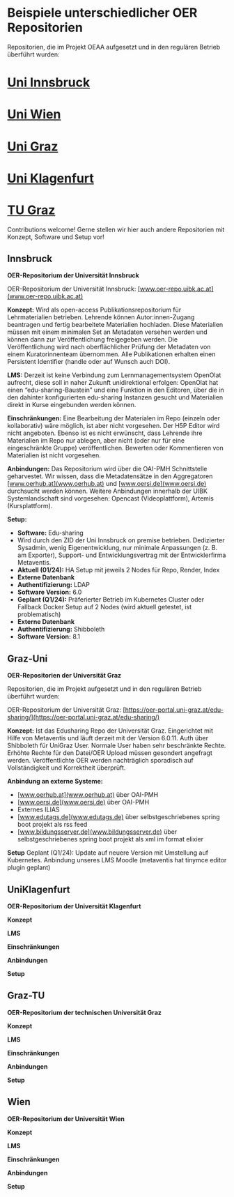 # Beispiele unterschiedlicher OER Repositorien
Repositorien, die im Projekt OEAA aufgesetzt und in den regulären Betrieb überführt wurden:

# [Uni Innsbruck](#Innsbruck)
# [Uni Wien](#Wien)
# [Uni Graz](#Graz-Uni)
# [Uni Klagenfurt](#Klagenfurt)
# [TU Graz](#Graz-TU)

Contributions welcome! Gerne stellen wir hier auch andere Repositorien mit Konzept, Software und Setup vor! 


## Innsbruck

**OER-Repositorium der Universität Innsbruck**



OER-Repositorium der Universität Innsbruck: [www.oer-repo.uibk.ac.at](www.oer-repo.uibk.ac.at)

**Konzept:**
Wird als open-access Publikationsrepositorium für Lehrmaterialien betrieben. Lehrende können Autor:innen-Zugang beantragen und fertig bearbeitete Materialien hochladen. Diese Materialien müssen mit einem minimalen Set an Metadaten versehen werden und können dann zur Veröffentlichung freigegeben werden. Die Veröffentlichung wird nach oberflächlicher Prüfung der Metadaten von einem Kuratorinnenteam übernommen. Alle Publikationen erhalten einen Persistent Identifier (handle oder auf Wunsch auch DOI).

**LMS:**
Derzeit ist keine Verbindung zum Lernmanagementsystem OpenOlat aufrecht, diese soll in naher Zukunft unidirektional erfolgen: OpenOlat hat einen “edu-sharing-Baustein” und eine Funktion in den Editoren, über die in den dahinter konfigurierten edu-sharing Instanzen gesucht und Materialien direkt in Kurse eingebunden werden können.

**Einschränkungen:**
Eine Bearbeitung der Materialen im Repo (einzeln oder kollaborativ) wäre möglich, ist aber nicht vorgesehen. Der H5P Editor wird nicht angeboten. Ebenso ist es nicht erwünscht, dass Lehrende ihre Materialien im Repo nur ablegen, aber nicht (oder nur für eine eingeschränkte Gruppe) veröffentlichen. Bewerten oder Kommentieren von Materialien ist nicht vorgesehen.

**Anbindungen:**
Das Repositorium wird über die OAI-PMH Schnittstelle geharvestet. Wir wissen, dass die Metadatensätze in den Aggregatoren [www.oerhub.at](www.oerhub.at) und [www.oersi.de](www.oersi.de) durchsucht werden können. Weitere Anbindungen innerhalb der UIBK Systemlandschaft sind vorgesehen: Opencast (Videoplattform), Artemis (Kursplattform).

**Setup:**
- **Software:** Edu-sharing
- Wird durch den ZID der Uni Innsbruck on premise betrieben. Dedizierter Sysadmin, wenig Eigenentwicklung, nur minimale Anpassungen (z. B. am Exporter), Support- und Entwicklungsvertrag mit der Entwicklerfirma Metaventis.
- **Aktuell (01/24):** HA Setup mit jeweils 2 Nodes für Repo, Render, Index
- **Externe Datenbank**
- **Authentifizierung:** LDAP
- **Software Version:** 6.0
- **Geplant (Q1/24):** Präferierter Betrieb im Kubernetes Cluster oder Fallback Docker Setup auf 2 Nodes (wird aktuell getestet, ist problematisch)
- **Externe Datenbank**
- **Authentifizierung:** Shibboleth
- **Software Version:** 8.1

## Graz-Uni

**OER-Repositorien der Universität Graz**

Repositorien, die im Projekt aufgesetzt und in den regulären Betrieb überführt wurden:

OER-Repositorium der Universität Graz: [https://oer-portal.uni-graz.at/edu-sharing/](https://oer-portal.uni-graz.at/edu-sharing/)

**Konzept:**
Ist das Edusharing Repo der Universität Graz. Eingerichtet mit Hilfe von Metaventis und läuft derzeit mit der Version 6.0.11. Auth über Shibboleth für UniGraz User. Normale User haben sehr beschränkte Rechte. Erhöhte Rechte für den Datei/OER Upload müssen gesondert angefragt werden. Veröffentlichte OER werden nachträglich sporadisch auf Vollständigkeit und Korrektheit überprüft.

**Anbindung an externe Systeme:**
- [www.oerhub.at](www.oerhub.at) über OAI-PMH
- [www.oersi.de](www.oersi.de) über OAI-PMH
- Externes ILIAS
- [www.edutags.de](www.edutags.de) über selbstgeschriebenes spring boot projekt als rss feed
- [www.bildungsserver.de](www.bildungsserver.de) über selbstgeschriebenes spring boot projekt als xml im format elixier

**Setup**
Geplant (Q1/24):
Update auf neuere Version mit Umstellung auf Kubernetes. Anbindung unseres LMS Moodle (metaventis hat tinymce editor plugin geplant)

## UniKlagenfurt
**OER-Repositorium der Universität Klagenfurt**

**Konzept**

**LMS**

**Einschränkungen**

**Anbindungen**

**Setup**

<!-- Hier können Sie weitere Informationen zu Repo Klagenfurt hinzufügen -->

## Graz-TU
**OER-Repositorium der technischen Universität Graz**

**Konzept**

**LMS**

**Einschränkungen**

**Anbindungen**

**Setup**

<!-- Hier können Sie weitere Informationen zu Repo Graz2 hinzufügen -->

## Wien

**OER-Repositorium der Universität Wien**

**Konzept**

**LMS**

**Einschränkungen**

**Anbindungen**

**Setup**

<!-- Hier können Sie weitere Informationen zu Repo WIen hinzufügen -->
